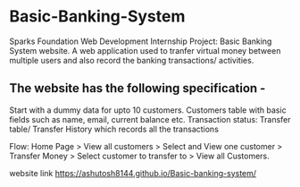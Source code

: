 # Basic-Banking-System
Sparks Foundation Web Development Internship Project: Basic Banking System website. 
A web application used to tranfer virtual money between multiple users and also record the banking transactions/ activities.

## The website has the following specification -
Start with a dummy data for upto 10 customers.
Customers table with basic fields such as name, email, current balance etc.
Transaction status:
Transfer table/ Transfer History which records all the transactions

Flow: Home Page > View all customers > Select and View one customer > Transfer Money > Select customer to transfer to > View all Customers.

website link
https://ashutosh8144.github.io/Basic-banking-system/
